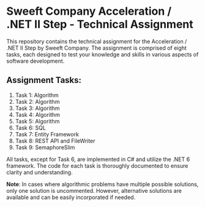 # Sweeft Company Acceleration / .NET II Step - Technical Assignment

This repository contains the technical assignment for the Acceleration / .NET II Step by Sweeft Company. The assignment is comprised of eight tasks, each designed to test your knowledge and skills in various aspects of software development.

## Assignment Tasks:

1. Task 1: Algorithm
2. Task 2: Algorithm
3. Task 3: Algorithm
4. Task 4: Algorithm
5. Task 5: Algorithm
6. Task 6: SQL
7. Task 7: Entity Framework
8. Task 8: REST API and FileWriter
9. Task 9: SemaphoreSlim

All tasks, except for Task 6, are implemented in C# and utilize the .NET 6 framework. The code for each task is thoroughly documented to ensure clarity and understanding.

**Note**: In cases where algorithmic problems have multiple possible solutions, only one solution is uncommented. However, alternative solutions are available and can be easily incorporated if needed.